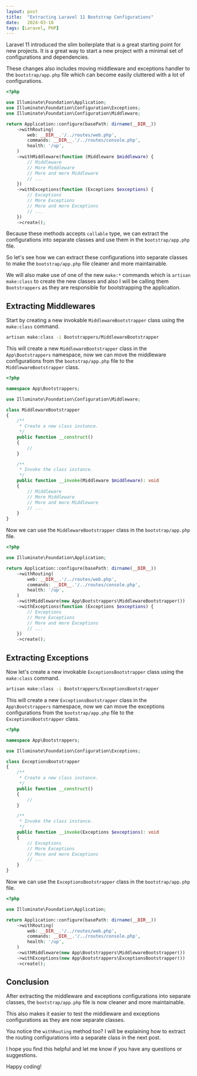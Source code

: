 ```yaml
---
layout: post
title:  "Extracting Laravel 11 Bootstrap Configurations"
date:   2024-03-18
tags: [Laravel, PHP]
---
```


Laravel 11 introduced the slim boilerplate that is a great starting point for new projects. It is a great way to start a new project with a minimal set of configurations and dependencies.

These changes also includes moving middleware and exceptions handler to the `bootstrap/app.php` file which can become easily cluttered with a lot of configurations.

```php
<?php

use Illuminate\Foundation\Application;
use Illuminate\Foundation\Configuration\Exceptions;
use Illuminate\Foundation\Configuration\Middleware;

return Application::configure(basePath: dirname(__DIR__))
    ->withRouting(
        web: __DIR__.'/../routes/web.php',
        commands: __DIR__.'/../routes/console.php',
        health: '/up',
    )
    ->withMiddleware(function (Middleware $middleware) {
        // Middleware
        // More Middleware
        // More and more Middleware
        // ...
    })
    ->withExceptions(function (Exceptions $exceptions) {
        // Exceptions
        // More Exceptions
        // More and more Exceptions
        // ...
    })
    ->create();
```

Because these methods accepts `callable` type, we can extract the configurations into separate classes and use them in the `bootstrap/app.php` file.

So let's see how we can extract these configurations into separate classes to make the `bootstrap/app.php` file cleaner and more maintainable.

We will also make use of one of the new `make:*` commands which is `artisan make:class` to create the new classes and also I will be calling them `Bootstrappers` as they are responsible for bootstrapping the application.

## Extracting Middlewares

Start by creating a new invokable `MiddlewareBootstrapper` class using the `make:class` command.

```bash
artisan make:class -i Bootstrappers/MiddlewareBootstrapper
```

This will create a new `MiddlewareBootstrapper` class in the `App\Bootstrappers` namespace, now we can move the middleware configurations from the `bootstrap/app.php` file to the `MiddlewareBootstrapper` class.

```php
<?php

namespace App\Bootstrappers;

use Illuminate\Foundation\Configuration\Middleware;

class MiddlewareBootstrapper
{
    /**
     * Create a new class instance.
     */
    public function __construct()
    {
        //
    }

    /**
     * Invoke the class instance.
     */
    public function __invoke(Middleware $middleware): void
    {
        // Middleware
        // More Middleware
        // More and more Middleware
        // ...
    }
}
```

Now we can use the `MiddlewareBootstrapper` class in the `bootstrap/app.php` file.

```php
<?php

use Illuminate\Foundation\Application;

return Application::configure(basePath: dirname(__DIR__))
    ->withRouting(
        web: __DIR__.'/../routes/web.php',
        commands: __DIR__.'/../routes/console.php',
        health: '/up',
    )
    ->withMiddleware(new App\Bootstrappers\MiddlewareBootstrapper())
    ->withExceptions(function (Exceptions $exceptions) {
        // Exceptions
        // More Exceptions
        // More and more Exceptions
        // ...
    })
    ->create();
```

## Extracting Exceptions

Now let's create a new invokable `ExceptionsBootstrapper` class using the `make:class` command.

```bash
artisan make:class -i Bootstrappers/ExceptionsBootstrapper
```

This will create a new `ExceptionsBootstrapper` class in the `App\Bootstrappers` namespace, now we can move the exceptions configurations from the `bootstrap/app.php` file to the `ExceptionsBootstrapper` class.

```php
<?php

namespace App\Bootstrappers;

use Illuminate\Foundation\Configuration\Exceptions;

class ExceptionsBootstrapper
{
    /**
     * Create a new class instance.
     */
    public function __construct()
    {
        //
    }

    /**
     * Invoke the class instance.
     */
    public function __invoke(Exceptions $exceptions): void
    {
        // Exceptions
        // More Exceptions
        // More and more Exceptions
        // ...
    }
}
```

Now we can use the `ExceptionsBootstrapper` class in the `bootstrap/app.php` file.

```php
<?php

use Illuminate\Foundation\Application;

return Application::configure(basePath: dirname(__DIR__))
    ->withRouting(
        web: __DIR__.'/../routes/web.php',
        commands: __DIR__.'/../routes/console.php',
        health: '/up',
    )
    ->withMiddleware(new App\Bootstrappers\MiddlewareBootstrapper())
    ->withExceptions(new App\Bootstrappers\ExceptionsBootstrapper())
    ->create();
```

## Conclusion

After extracting the middleware and exceptions configurations into separate classes, the `bootstrap/app.php` file is now cleaner and more maintainable.

This also makes it easier to test the middleware and exceptions configurations as they are now separate classes.

You notice the `withRouting` method too? I will be explaining how to extract the routing configurations into a separate class in the next post.

I hope you find this helpful and let me know if you have any questions or suggestions.

Happy coding!
